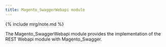 ```yaml
---
title: Magento_SwaggerWebapi module
---
```


{% include mrg/note.md %}

The Magento_SwaggerWebapi module provides the implementation of the REST Webapi module with Magento_Swagger.

